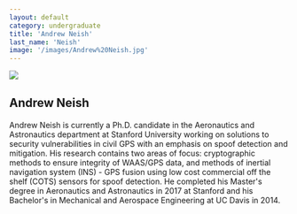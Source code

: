 ```yaml
---
layout: default
category: undergraduate
title: 'Andrew Neish'
last_name: 'Neish'
image: '/images/Andrew%20Neish.jpg'
---
```


<img src="{{ page.image }}">

<h2 class="team-title">Andrew Neish</h2>
<h4 class="team-position"></h4>
<p>Andrew Neish is currently a Ph.D. candidate in the Aeronautics and Astronautics department at Stanford University working on solutions to security vulnerabilities in civil GPS with an emphasis on spoof detection and mitigation. His research contains two areas of focus: cryptographic methods to ensure integrity of WAAS/GPS data, and methods of inertial navigation system (INS) - GPS fusion using low cost commercial off the shelf (COTS) sensors for spoof detection. He completed his Master's degree in Aeronautics and Astronautics in 2017 at Stanford and his Bachelor's in Mechanical and Aerospace Engineering at UC Davis in 2014.</p>
<ul class="team-member-other-info"></ul>
